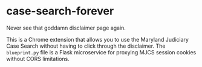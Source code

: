 # case-search-forever
Never see that goddamn disclaimer page again.

This is a Chrome extension that allows you to use the Maryland Judiciary Case Search without having to click through the disclaimer. The `blueprint.py` file is a Flask microservice for proxying MJCS session cookies without CORS limitations.